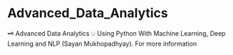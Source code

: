 # Advanced_Data_Analytics
🗝 Advanced Data Analytics 💡 Using Python With Machine Learning, Deep Learning and NLP (Sayan Mukhopadhyay). For more information 
